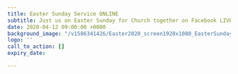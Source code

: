 ```yaml
---
title: Easter Sunday Service ONLINE
subtitle: Just us on Easter Sunday for Church together on Facebook LIVE at 10am
date: 2020-04-12 09:00:00 +0000
background_image: "/v1586341426/Easter2020_screen1920x1080_EasterSunday_ucjd5u.png"
logo: ''
call_to_action: []
expiry_date: 

---
```

